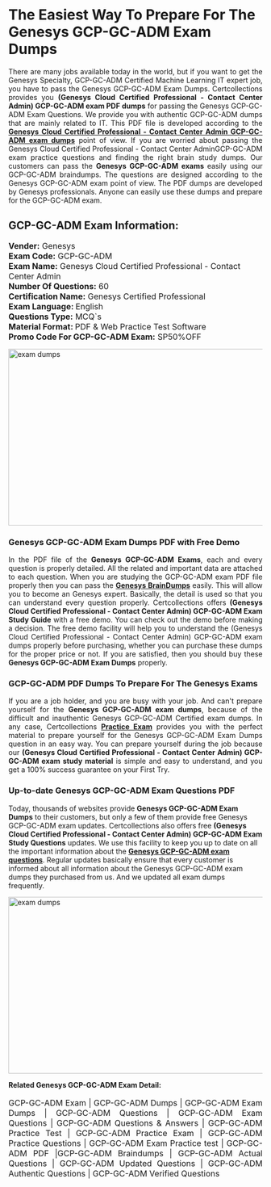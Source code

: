 <h1>The Easiest Way To Prepare For The Genesys GCP-GC-ADM Exam Dumps</h1> <p style="text-align:justify">There are many jobs available today in the world, but if you want to get the Genesys Specialty, GCP-GC-ADM Certified Machine Learning IT expert job, you have to pass the Genesys GCP-GC-ADM Exam Dumps. Certcollections provides you <strong>(Genesys Cloud Certified Professional - Contact Center Admin) GCP-GC-ADM exam PDF dumps</strong> for passing the Genesys GCP-GC-ADM Exam Questions. We provide you with authentic GCP-GC-ADM dumps that are mainly related to IT. This PDF file is developed according to the <a href="https://www.certsofficial.com/genesys/gcp-gc-adm-questions"><strong>Genesys Cloud Certified Professional - Contact Center Admin GCP-GC-ADM exam dumps</strong></a> point of view. If you are worried about passing the Genesys Cloud Certified Professional - Contact Center AdminGCP-GC-ADM exam practice questions and finding the right brain study dumps. Our customers can pass the <strong>Genesys GCP-GC-ADM exams </strong>easily using our GCP-GC-ADM braindumps. The questions are designed according to the Genesys GCP-GC-ADM exam point of view. The PDF dumps are developed by Genesys professionals. Anyone can easily use these dumps and prepare for the GCP-GC-ADM exam.</p> <h2><strong>GCP-GC-ADM Exam Information:</strong></h2> <p><span style="font-size:16px"><strong>Vender:</strong> Genesys<br /> <strong>Exam Code:</strong> GCP-GC-ADM<br /> <strong>Exam Name:</strong> Genesys Cloud Certified Professional - Contact Center Admin<br /> <strong>Number Of Questions:</strong> 60<br /> <strong>Certification Name:</strong> Genesys Certified Professional<br /> <strong>Exam Language: </strong>English<br /> <strong>Questions Type:</strong> MCQ`s<br /> <strong>Material Format: </strong>PDF & Web Practice Test Software<br /> <strong>Promo Code For GCP-GC-ADM Exam:</strong> SP50%OFF</span></p> <p><a href="https://www.certsofficial.com/genesys/gcp-gc-adm-questions" rel="no-follow"><img alt="exam dumps" src="https://www.certcollections.com/uploads/content/certsofficial.jpg" style="height:350px; width:750px" /></a></p> <h3><strong>Genesys GCP-GC-ADM Exam Dumps PDF with Free Demo</strong></h3> <p style="text-align:justify">In the PDF file of the <strong>Genesys GCP-GC-ADM Exams</strong>, each and every question is properly detailed. All the related and important data are attached to each question. When you are studying the GCP-GC-ADM exam PDF file properly then you can pass the <a href="https://www.certsofficial.com/genesys-dumps"><strong>Genesys BrainDumps</strong></a> easily. This will allow you to become an Genesys expert. Basically, the detail is used so that you can understand every question properly. Certcollections offers <strong>(Genesys Cloud Certified Professional - Contact Center Admin) GCP-GC-ADM Exam Study Guide</strong> with a free demo. You can check out the demo before making a decision. The free demo facility will help you to understand the (Genesys Cloud Certified Professional - Contact Center Admin) GCP-GC-ADM exam dumps properly before purchasing, whether you can purchase these dumps for the proper price or not. If you are satisfied, then you should buy these <strong>Genesys GCP-GC-ADM Exam Dumps</strong> properly.</p> <h3><strong>GCP-GC-ADM PDF Dumps To Prepare For The Genesys Exams</strong></h3> <p style="text-align:justify">If you are a job holder, and you are busy with your job. And can't prepare yourself for the <strong>Genesys GCP-GC-ADM exam dumps</strong>, because of the difficult and inauthentic Genesys GCP-GC-ADM Certified exam dumps. In any case, Certcollections <strong><a href="https://www.certsofficial.com/">Practice Exam</a></strong> provides you with the perfect material to prepare yourself for the Genesys GCP-GC-ADM Exam Dumps question in an easy way. You can prepare yourself during the job because our <strong>(Genesys Cloud Certified Professional - Contact Center Admin) GCP-GC-ADM exam study material</strong> is simple and easy to understand, and you get a 100% success guarantee on your First Try.</p> <h3><strong>Up-to-date Genesys GCP-GC-ADM Exam Questions PDF</strong></h3> <p>Today, thousands of websites provide <strong>Genesys GCP-GC-ADM Exam Dumps</strong> to their customers, but only a few of them provide free Genesys GCP-GC-ADM exam updates. Certcollections also offers free <strong>(Genesys Cloud Certified Professional - Contact Center Admin) GCP-GC-ADM Exam Study Questions</strong> updates. We use this facility to keep you up to date on all the important information about the <a href="https://www.certsofficial.com/genesys/gcp-gc-adm-questions"><strong>Genesys GCP-GC-ADM exam questions</strong></a>. Regular updates basically ensure that every customer is informed about all information about the Genesys GCP-GC-ADM exam dumps they purchased from us. And we updated all exam dumps frequently.</p> <p><a href="https://www.certsofficial.com/genesys/gcp-gc-adm-questions"><img alt="exam dumps " src="https://www.certcollections.com/uploads/content/certsofficial2.jpg" style="height:350px; width:750px" /></a></p> <p style="text-align:justify"><span style="font-size:14px"><strong>Related Genesys GCP-GC-ADM Exam Detail:</strong></span><br /> <br /> <span style="font-size:16px">GCP-GC-ADM Exam | GCP-GC-ADM Dumps | GCP-GC-ADM Exam Dumps | GCP-GC-ADM Questions | GCP-GC-ADM Exam Questions | GCP-GC-ADM Questions & Answers | GCP-GC-ADM Practice Test | GCP-GC-ADM Practice Exam | GCP-GC-ADM Practice Questions | GCP-GC-ADM Exam Practice test | GCP-GC-ADM PDF |GCP-GC-ADM Braindumps | GCP-GC-ADM Actual Questions | GCP-GC-ADM Updated Questions | GCP-GC-ADM Authentic Questions | GCP-GC-ADM Verified Questions</span></p>
